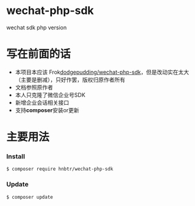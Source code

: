 # wechat-php-sdk
wechat sdk php version

# 写在前面的话
* 本项目本应该 Frok[dodgepudding/wechat-php-sdk](https://github.com/dodgepudding/wechat-php-sdk)，但是改动实在太大（主要是删减），只好作罢，版权归原作者所有
* 文档参照原作者
* 本人只克隆了微信企业号SDK
* 新增企业会话相关接口
* 支持**composer**安装or更新

# 主要用法

### Install

```
$ composer require hnbtr/wechat-php-sdk
```

### Update

```
$ composer update
```



